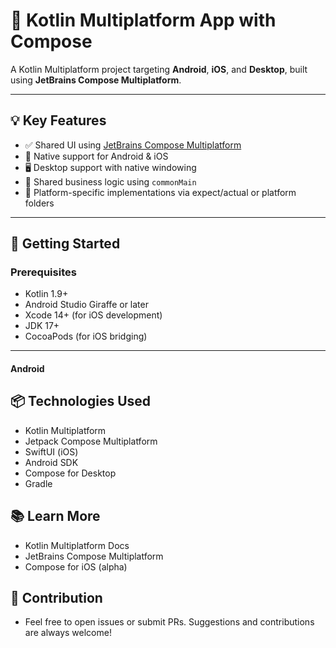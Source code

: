 # 🚀 Kotlin Multiplatform App with Compose

A Kotlin Multiplatform project targeting **Android**, **iOS**, and **Desktop**, built using **JetBrains Compose Multiplatform**.

---

## 💡 Key Features

- ✅ Shared UI using [JetBrains Compose Multiplatform](https://www.jetbrains.com/lp/compose-multiplatform/)
- 📱 Native support for Android & iOS
- 🖥️ Desktop support with native windowing
- 🧪 Shared business logic using `commonMain`
- 🔁 Platform-specific implementations via expect/actual or platform folders

---

## 🚀 Getting Started

### Prerequisites

- Kotlin 1.9+
- Android Studio Giraffe or later
- Xcode 14+ (for iOS development)
- JDK 17+
- CocoaPods (for iOS bridging)

---


#### Android

## 📦 Technologies Used
- Kotlin Multiplatform
- Jetpack Compose Multiplatform
- SwiftUI (iOS)
- Android SDK
- Compose for Desktop
- Gradle

## 📚 Learn More
- Kotlin Multiplatform Docs
- JetBrains Compose Multiplatform
- Compose for iOS (alpha)

## 🤝 Contribution
- Feel free to open issues or submit PRs. Suggestions and contributions are always welcome!
